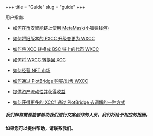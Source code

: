 +++
title = "Guide"
slug = "guide"
+++

用户指南:

- [如何在币安智能链上使用 MetaMask(小狐狸钱包)](/zh-cn/guidesub/guidesub/)

- [如何将旧版本的 PXCC 升级变更为 WXCC](/zh-cn/guidesub/upgradecoin/)

- [如何将 XCC 转换成 BSC 链上的代币 WXCC](/zh-cn/guidesub/towxcc/)

- [如何将 WXCC 转换回 XCC](/zh-cn/guidesub/toxcc/)

- [如何经营 NFT 市场](/zh-cn/guidesub/marketguide/)

- [如何通过 PlotBridge 购买/出售 WXCC](/zh-cn/guidesub/pboperation/)

- [提供资产流动性并获得收益](/zh-cn/guidesub/providelp/)

- [如何获得更多的 XCC? 通过 PlotBridge 去调解的一种方式](/zh-cn/guidesub/getmore/)

  



##### 我们非常需要能够帮助我们进行文案创作的人员，我们将给予相应的报酬。

#### 如果您可以提供帮助，请联系我们。
